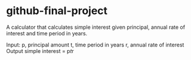 # github-final-project

A calculator that calculates simple interest given principal, annual rate of interest and time period in years.  

Input:
   p, principal amount
   t, time period in years
   r, annual rate of interest
Output
   simple interest = p*t*r
